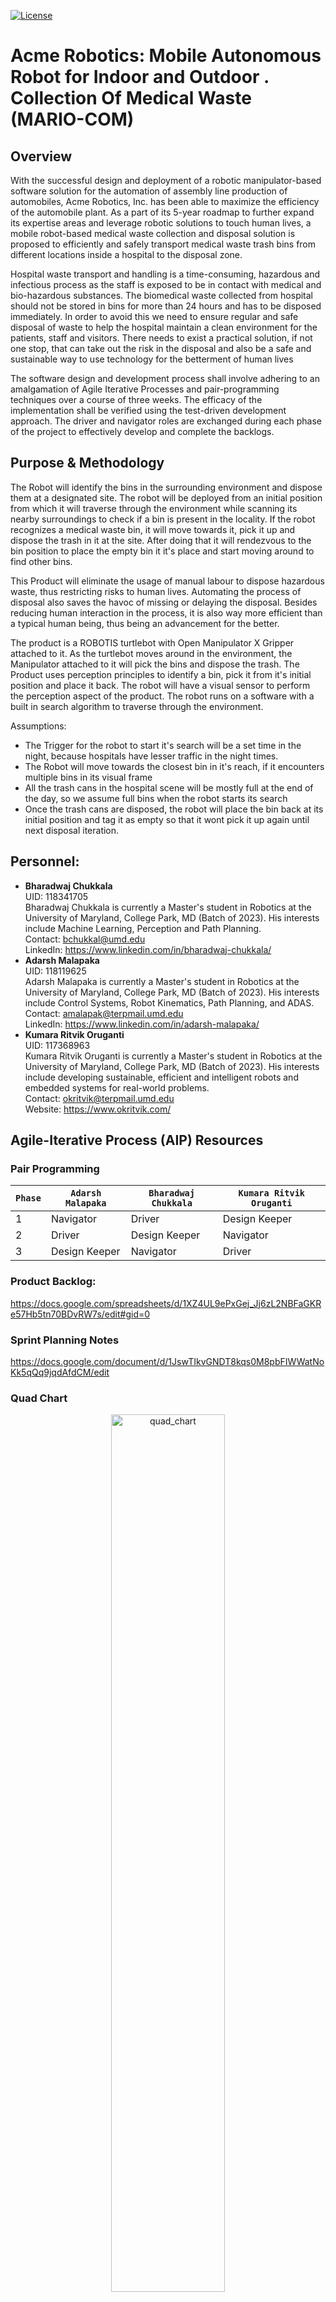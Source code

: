 [![License](https://img.shields.io/badge/License-Apache_2.0-blue.svg)](https://opensource.org/licenses/Apache-2.0)
<!-- [![Build Status](https://github.com/okritvik/Acme-Manipulator-IK-Solver/actions/workflows/build_and_coveralls.yml/badge.svg)](https://github.com/okritvik/Acme-Manipulator-IK-Solver/actions/workflows/build_and_coveralls.yml)
[![Coverage Status](https://coveralls.io/repos/github/okritvik/Acme-Manipulator-IK-Solver/badge.svg?branch=master)](https://coveralls.io/github/okritvik/Acme-Manipulator-IK-Solver?branch=master) -->
# Acme Robotics: Mobile Autonomous Robot for Indoor and Outdoor . Collection Of Medical Waste (MARIO-COM)

## Overview

With the successful design and deployment of a robotic manipulator-based software solution for the automation of assembly line production of automobiles, Acme Robotics, Inc. has been able to maximize the efficiency of the automobile plant. As a part of its 5-year roadmap to further expand its expertise areas and leverage robotic solutions to touch human lives, a mobile robot-based medical waste collection and disposal solution is proposed to efficiently and safely transport medical waste trash bins from different locations inside a hospital to the disposal zone.

Hospital waste transport and handling is a time-consuming, hazardous and infectious process as the staff is exposed to be in contact with medical and bio-hazardous substances. The biomedical waste collected from hospital should not be stored in bins for more than 24 hours and has to be disposed immediately. In order to avoid this we need to ensure regular and safe disposal of waste to help the hospital maintain a clean environment for the patients, staff and visitors. There needs to exist a practical solution, if not one stop, that can take out the risk in the disposal and also be a safe and sustainable way to use technology for the betterment of human lives

The software design and development process shall involve adhering to an amalgamation of Agile Iterative Processes and pair-programming techniques over a course of three weeks. The efficacy of the implementation shall be verified using the test-driven development approach. The driver and navigator roles are exchanged during each phase of the project to effectively develop and complete the backlogs.

## Purpose & Methodology

The Robot will identify the bins in the surrounding environment and dispose them at a designated site. The robot will be deployed from an initial position from which it will traverse through the environment while scanning its nearby surroundings to check if a bin is present in the locality. If the robot recognizes a medical waste bin, it will move towards it, pick it up and dispose the trash in it at the site. After doing that it will rendezvous to the bin position to place the empty bin it it's place and start moving around to find other bins.

This Product will eliminate the usage of manual labour to dispose hazardous waste, thus restricting risks to human lives. Automating the process of disposal also saves the havoc of missing or delaying the disposal. Besides reducing human interaction in the process, it is also way more efficient than a typical human being, thus being an advancement for the better.

The product is a ROBOTIS turtlebot with Open Manipulator X Gripper attached to it. As the turtlebot moves around in the environment, the Manipulator attached to it will pick the bins and dispose the trash. The Product uses perception principles to identify a bin, pick it from it's initial position and place it back. The robot will have a visual sensor to perform the perception aspect of the product. The robot runs on a software with a built in search algorithm to traverse through the environment.

Assumptions:
* The Trigger for the robot to start it's search will be a set time in the night, because hospitals have lesser traffic in the night times.
* The Robot will move towards the closest bin in it's reach, if it encounters multiple bins in its visual frame
* All the trash cans in the hospital scene will be mostly full at the end of the day, so we assume full bins when the robot starts its search
* Once the trash cans are disposed, the robot will place the bin back at its initial position and tag it as empty so that it wont pick it up again until next disposal iteration.

## Personnel:

* **Bharadwaj Chukkala**<br>
UID: 118341705<br>
Bharadwaj Chukkala is currently a Master's student in Robotics at the University of Maryland, College Park, MD (Batch of 2023). His interests include Machine Learning, Perception and Path Planning.<br>
Contact: bchukkal@umd.edu<br>
LinkedIn: https://www.linkedin.com/in/bharadwaj-chukkala/
* **Adarsh Malapaka**<br>
UID: 118119625<br>
Adarsh Malapaka is currently a Master's student in Robotics at the University of Maryland, College Park, MD (Batch of 2023). His interests include Control Systems, Robot Kinematics, Path Planning, and ADAS.<br>
Contact: amalapak@terpmail.umd.edu<br>
LinkedIn: https://www.linkedin.com/in/adarsh-malapaka/
* **Kumara Ritvik Oruganti**<br>
UID: 117368963<br>
Kumara Ritvik Oruganti is currently a Master's student in Robotics at the University of Maryland, College Park, MD (Batch of 2023). His interests include developing sustainable, efficient and intelligent robots and embedded systems for real-world problems.<br>
Contact: okritvik@terpmail.umd.edu<br>
Website: https://www.okritvik.com/

## Agile-Iterative Process (AIP) Resources

### Pair Programming

| `Phase` | `Adarsh Malapaka` | `Bharadwaj Chukkala` | `Kumara Ritvik Oruganti` |
| --- | --- | --- | --- |
| 1 | Navigator | Driver | Design Keeper |
| 2 | Driver | Design Keeper | Navigator |
| 3 | Design Keeper | Navigator | Driver |

### Product Backlog:

https://docs.google.com/spreadsheets/d/1XZ4UL9ePxGej_Jj6zL2NBFaGKRe57Hb5tn70BDvRW7s/edit#gid=0

### Sprint Planning Notes

https://docs.google.com/document/d/1JswTIkvGNDT8kqs0M8pbFIWWatNoKk5qQq9jqdAfdCM/edit

### Quad Chart

<p align="center">
<img width="60%" alt="quad_chart" src="https://github.com/bharadwaj-chukkala/ENPM808X-Final-Project/blob/phase1/quadchart/quad_chart_v1.png">
</p>


## Developer Documentation


### Dependencies
1. [ROS2 Foxy](https://docs.ros.org/en/foxy/Installation/Ubuntu-Install-Debians.html): ROS2 Foxy installed on an Ubuntu 20.04 machine is used for this project. The steps to install ROS2 Foxy are mentioned in the above link. 
2. [OpenCV](https://www.opencv-srf.com/p/introduction.html): OpenCV is used to detect the medical waste bins using classical image processing algorithms and can be installed from this [link.](https://www.geeksforgeeks.org/how-to-install-opencv-in-c-on-linux/)
3. [TurtleBot3](https://emanual.robotis.com/docs/en/platform/turtlebot3/quick-start/): The Turtlebot3 ROS2 simulation packages are used to simulate the medical waste disposal robot. Upon installing and configuring the ROS2 workspace, the steps to install these packages are mentioned in the above link. 
4. [OpenMANIPULATOR-X](https://emanual.robotis.com/docs/en/platform/turtlebot3/manipulation/#turtlebot3-with-openmanipulator): The ROBOTIS OpenMANIPULATOR-X gripper mounted on the TurtleBot3 robot is used to pick and place the disposal bins. The steps to install and visualize the robot with this gripper are given in the link above.
5. [NumCpp](https://dpilger26.github.io/NumCpp/doxygen/html/index.html): NumCpp shall be used to make use of NumPy functionalities in the definition of matrices and their associated operations in C++. This can be installed from the above link.

### Environment Setup

Clone the following repo in any directory and place the ```mario_com``` folder in your ROS2 workspace 
```
git clone https://github.com/bharadwaj-chukkala/ENPM808X-Final-Project.git
```

### Doxygen Docs
[Doxygen](https://www.doxygen.nl/index.html) is used to generate HTML and LaTEX documentation for the project's API. To install and run Doxygen:

```sudo apt update
sudo apt install doxywizard
sudo apt install doxygen-gui
sudo apt install graphviz

// To run the GUI and generate documentation
dozywizard
```
To display the documentation in a Web Browser (like firefox):
```
firefox ./docs/html/index.html
```

The documentation is saved in the ```/docs``` directory. 


### cppcheck
Change to the root directory of the cloned project, and run:
```
cppcheck --enable=all --std=c++17 mario_com/src/*.cpp mario_com/include/mario_com/*.hpp mario_com/test/*.cpp --suppress=missingIncludeSystem --suppress=missingInclude --suppress=unmatchedSuppression --suppress=unusedFunction --suppress=unreadVariable --suppress=useInitializationList > ./results/cppcheck.txt
```
The results of running ```cppcheck``` can be found in ```/results/cppcheck.txt```.

### cpplint
Change to the root directory of the project, and run:
```
cpplint --filter=-build/c++11,+build/c++17,-build/namespaces,-build/include_order ./mario_com/src/*.cpp ./mario_com/include/mario_com/*.hpp ./mario_com/test/*.cpp &> ./results/cpplint.txt
```
The results of running ```cpplint``` can be found in ```/results/cpplint.txt```.


## File Tree
    ├── docs
    │   ├── html
    │   └── latex
    ├── LICENSE
    ├── mario_com
    │   ├── CMakeLists.txt
    │   ├── include
    │   │   └── mario_com
    │   │       ├── Manipulation.hpp
    │   │       ├── Navigation.hpp
    │   │       ├── Perception.hpp
    │   │       └── RobotSim.hpp
    │   ├── package.xml
    │   ├── src
    │   │   ├── main.cpp
    │   │   ├── Manipulation.cpp
    │   │   ├── Navigation.cpp
    │   │   ├── Perception.cpp
    │   │   └── RobotSim.cpp
    │   └── test
    │       ├── main.cpp
    │       ├── manipulation_test.cpp
    │       ├── navigation_test.cpp
    │       └── perception_test.cpp
    ├── proposal
    │   └── ENPM808X___FinalProject___Proposal.pdf
    ├── quadchart
    │   └── quad_chart_v1.png
    ├── README.md
    ├── results
    │   ├── cppcheck.txt
    │   └── cpplint.txt
    └── UML
        └── initial
            ├── activity_diagram_v1.pdf
            └── class_diagram_v1.pdf

## License

This project is licensed under the [Apache 2.0 License](https://www.apache.org/licenses/LICENSE-2.0) and can be found in the `LICENSE` file.
